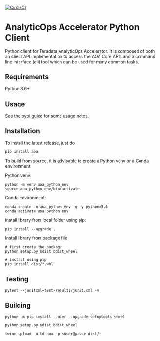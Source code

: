 [![CircleCI](https://circleci.com/gh/ThinkBigAnalytics/AoaPythonClient.svg?style=svg&circle-token=15915df83a6183fa3e0fd86ed21b1d9b91abfd29)](https://circleci.com/gh/ThinkBigAnalytics/AoaPythonClient)

# AnalyticOps Accelerator Python Client

Python client for Teradata AnalyticOps Accelerator. It is composed of both an client API implementation to access the AOA Core APIs and a command line interface (cli) tool which can be used for many common tasks. 


## Requirements

Python 3.6+


## Usage

See the pypi [guide](./docs/pypi.md) for some usage notes. 


## Installation

To install the latest release, just do

```
pip install aoa
```

To build from source, it is advisable to create a Python venv or a Conda environment 

Python venv:
```
python -m venv aoa_python_env
source aoa_python_env/bin/activate
```

Conda environment:
```
conda create -n aoa_python_env -q -y python=3.6
conda activate aoa_python_env
```

Install library from local folder using pip:

```
pip install --upgrade .
```

Install library from package file

```
# first create the package
python setup.py sdist bdist_wheel

# install using pip
pip install dist/*.whl
```

## Testing

```
pytest --junitxml=test-results/junit.xml -v
```

## Building 

```
python -m pip install --user --upgrade setuptools wheel

python setup.py sdist bdist_wheel

twine upload -u td-aoa -p <user@pass> dist/*

```